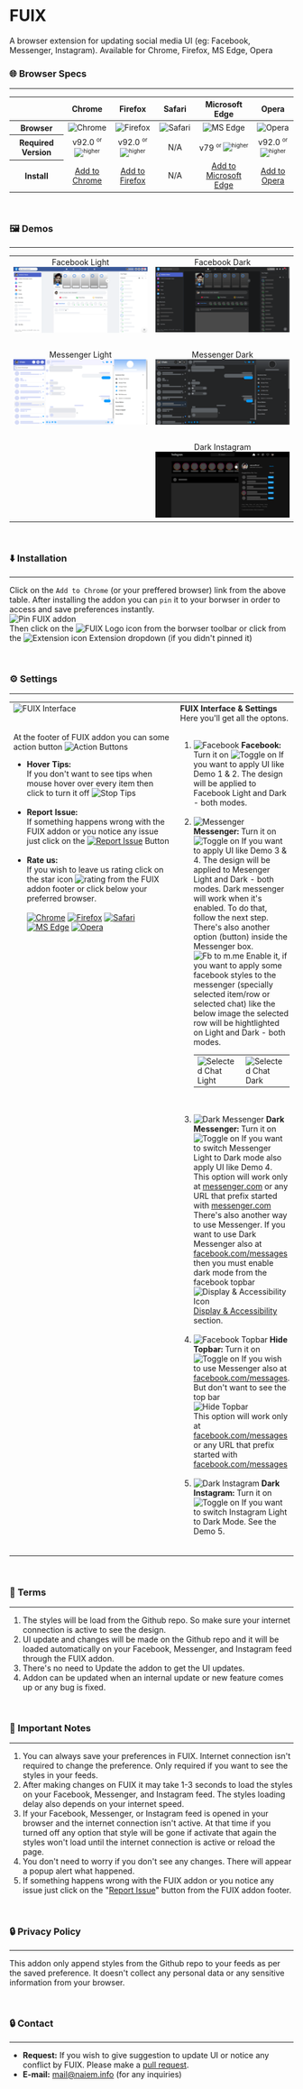 # FUIX
A browser extension for updating social media UI (eg: Facebook, Messenger, Instagram). Available for Chrome, Firefox, MS Edge, Opera

### 🌐 Browser Specs
---
<table width="100%">
	<thead>
		<tr>
			<th align="center" width="190px">&nbsp;</th>
			<th align="center" width="150px">Chrome</th>
			<th align="center" width="150px">Firefox</th>
			<th align="center" width="150px">Safari</th>
			<th align="center" width="200px">Microsoft Edge</th>
			<th align="center" width="150px">Opera</th>
		</tr>
	</thead>
	<tbody>
		<tr>
			<th scope="row" align="center">Browser</td>
			<td align="center"><img height="50px" width="50px" src="https://user-images.githubusercontent.com/34242279/128738572-b5ddd5ec-ec67-4a04-b634-2a0662436f84.png" alt="Chrome"/></td>
			<td align="center"><img height="50px" width="50px" src="https://user-images.githubusercontent.com/34242279/128738583-1c83ba81-f4f6-49cc-a62e-4d616b1aa758.png" alt="Firefox"/></td>
			<td align="center"><img height="50px" width="50px" src="https://user-images.githubusercontent.com/34242279/128738581-6256262d-da45-4837-a931-ca7d13b5e9d7.png" alt="Safari"/></td>
			<td align="center"><img height="50px" width="50px" src="https://user-images.githubusercontent.com/34242279/128738592-05d994e2-08ca-4190-a091-5c4d6e69e572.png" alt="MS Edge"/></td>
			<td align="center"><img height="50px" width="50px" src="https://user-images.githubusercontent.com/34242279/128738587-612150d0-c20c-4130-83f9-1601ea9ce65e.png" alt="Opera"/></td>
		</tr>
		<tr>
			<th scope="row" align="center">Required Version</td>
			<td align="center">v92.0 <sup><small>or <img src="https://user-images.githubusercontent.com/34242279/128741766-64f87a28-fc8a-430b-9fa9-7468e85e0697.png" alt="higher"></small></sup> </td>
			<td align="center">v92.0 <sup><small>or <img src="https://user-images.githubusercontent.com/34242279/128741766-64f87a28-fc8a-430b-9fa9-7468e85e0697.png" alt="higher"></small></sup></td>
			<td align="center">N/A</td>
			<td align="center">v79 <sup><small>or <img src="https://user-images.githubusercontent.com/34242279/128741766-64f87a28-fc8a-430b-9fa9-7468e85e0697.png" alt="higher"></small></sup></td>
			<td align="center">v92.0 <sup><small>or <img src="https://user-images.githubusercontent.com/34242279/128741766-64f87a28-fc8a-430b-9fa9-7468e85e0697.png" alt="higher"></small></sup></td>
		</tr>
		<tr>
			<th scope="row" align="center">Install</td>
			<td align="center"><a target="_blank" href="#">Add to Chrome</a></td>
			<td align="center"><a target="_blank" href="#">Add to Firefox</a></td>
			<td align="center">N/A</td>
			<td align="center"><a target="_blank" href="#">Add to Microsoft Edge</a></td>
			<td align="center"><a target="_blank" href="#">Add to Opera</a></td>
		</tr>
	</tbody>
</table>

<br>

### 🖼️ Demos
---
<table>
	<tbody>
		<tr>
			<td align="center">
				<div>Facebook Light</div>
				<img src="https://github.com/naiemofficial/FUIX/raw/addon/UI%20Demos/Facebook-Light.png" alt="FB Light"/>
			</td>
			<td align="center">
				<div>Facebook Dark</div>
				<img src="https://github.com/naiemofficial/FUIX/raw/addon/UI%20Demos/Facebook-Dark.png" alt="FB Dark"/>
			</td>
		</tr>
		<tr>
			<td colspan="2">&nbsp;</td>
		</tr>
		<tr>
			<td align="center">
				<div>Messenger Light</div>
				<img src="https://github.com/naiemofficial/FUIX/raw/addon/UI%20Demos/Messenger-Light.png" alt="m.me Light"/>
			</td>
			<td align="center">
				<div>Messenger Dark</div>
				<img src="https://github.com/naiemofficial/FUIX/raw/addon/UI%20Demos/Messenger-Dark.png" alt="m.me Dark"/>
			</td>
		</tr>
		<tr>
			<td colspan="2">&nbsp;</td>
		</tr>
		<tr>
			<td align="center">
				&nbsp;
			</td>
			<td align="center">
				<div>Dark Instagram</div>
				<img src="https://github.com/naiemofficial/FUIX/raw/addon/UI%20Demos/Instagram-Dark.png" alt="Dark Instagram"/>
			</td>
		</tr>
	<tbody>
</table>

<br>

### ⬇️ Installation
---
Click on the `Add to Chrome` (or your preffered browser) link from the above table. After installing the addon you can `pin` it to your borwser in order to access and save preferences instantly. <br>
<img src="https://user-images.githubusercontent.com/34242279/128773619-2567c19f-e92b-47ae-a0dd-8be8f8cd1e33.png" alt="Pin FUIX addon"/>
<br>
Then click on the <img src="https://user-images.githubusercontent.com/34242279/128773901-6f6249b1-4286-46ee-b971-35667284a5a7.png" alt="FUIX Logo" height="16px" width="16px" /> icon from the borwser toolbar or click from the <img src="https://user-images.githubusercontent.com/34242279/128774549-45f4661f-7c92-4f3c-a440-0e9c89717a43.png" alt="Extension icon" height="16px" width="16px"> Extension dropdown (if you didn't pinned it)

<br>

### ⚙️ Settings
---
<table>
	<tbody>
		<tr>
			<td align="left" width="350px" valign="top">
                <img src="https://user-images.githubusercontent.com/34242279/128774857-d599d46e-b342-4309-a7d0-4bbc7c463c06.png" alt="FUIX Interface"/>
				<br><br><br>
				At the footer of FUIX addon you can some action button
				<img src="https://user-images.githubusercontent.com/34242279/128788869-3fe64e86-ac0f-481d-96bd-82a15df9eed3.png" alt="Action Buttons">
				<ul>
					<li>
						<b>Hover Tips:</b> <br>
						If you don't want to see tips when mouse hover over every item then click to turn it off <img src="https://user-images.githubusercontent.com/34242279/128789231-ac4fb9d0-93aa-448f-bb21-f452a5170d44.png" alt="Stop Tips" height="15px">
						<br><br>
					</li>
					<li>
						<b>Report Issue:</b> <br>
						If something happens wrong with the FUIX addon or you notice any issue just click on the <a target="_blank" href="https://github.com/naiemofficial/FUIX/issues"><img src="https://user-images.githubusercontent.com/34242279/128789235-455b3dda-c604-4cd0-ad94-6791cf60cd5c.png" alt="Report Issue" height="15px"></a> Button
						<br><br>
					</li>
					<li>
						<b>Rate us:</b> <br>
						If you wish to leave us rating click on the star icon <img src="https://user-images.githubusercontent.com/34242279/128790090-6d455983-15ab-4634-ad4e-47a99c55523c.png" alt="rating"> from the FUIX addon footer or click below your preferred browser. <br><br>
						<a target="_blank" href="#"><img height="28px" src="https://user-images.githubusercontent.com/34242279/128738572-b5ddd5ec-ec67-4a04-b634-2a0662436f84.png" alt="Chrome" class="d"/></a>
						<a target="_blank" href="#"><img height="28px" src="https://user-images.githubusercontent.com/34242279/128738583-1c83ba81-f4f6-49cc-a62e-4d616b1aa758.png" alt="Firefox"/></a>
						<a target="_blank" href="#"><img height="28px" src="https://user-images.githubusercontent.com/34242279/128738581-6256262d-da45-4837-a931-ca7d13b5e9d7.png" alt="Safari"/></a>
						<a target="_blank" href="#"><img height="28px" src="https://user-images.githubusercontent.com/34242279/128738592-05d994e2-08ca-4190-a091-5c4d6e69e572.png" alt="MS Edge"/></a>
						<a target="_blank" href="#"><img height="28px" src="https://user-images.githubusercontent.com/34242279/128738587-612150d0-c20c-4130-83f9-1601ea9ce65e.png" alt="Opera"/></a>	
					</li>
				</ul>
			</td>
			<td align="left" valign="top">
				<b>FUIX Interface & Settings</b> <br>
				Here you'll get all the optons. <br><br>
				<ol>
					<li>
						<img src="https://user-images.githubusercontent.com/34242279/128777857-98bb2f40-1c3c-4917-be80-d953fa893a83.png" alt="Facebook" height="16px" width="16px"/>
						<b>Facebook: </b> Turn it on <img src="https://user-images.githubusercontent.com/34242279/128775855-ac781602-e0e4-4488-86d4-d89462cd4731.png" alt="Toggle on" height="16px"/> If you want to apply UI like Demo 1 & 2. The design will be applied to Facebook Light and Dark - both modes. <br><br>
					</li>
					<li>
						<img src="https://user-images.githubusercontent.com/34242279/128777856-6e201c5f-3600-4a74-b808-e645587bc219.png" alt="Messenger" height="16px" width="16px"> <b>Messenger: </b> Turn it on <img src="https://user-images.githubusercontent.com/34242279/128775855-ac781602-e0e4-4488-86d4-d89462cd4731.png" alt="Toggle on" height="16px"> If you want to apply UI like Demo 3 & 4. The design will be applied to Mesenger Light and Dark - both modes. Dark messenger will work when it's enabled. To do that, follow the next step. There's also another option (button) inside the Messenger box. <img src="https://user-images.githubusercontent.com/34242279/128778984-a713150a-e17f-45e3-8d30-5769c97b0b27.png" alt="Fb to m.me" height="16px"> Enable it, if you want to apply some facebook styles to the messenger (specially selected item/row or selected chat) like the below image the selected row will be hightlighted on Light and Dark - both modes.
						<table border="0">
							<tbody>
								<tr>
									<td><img src="https://user-images.githubusercontent.com/34242279/128781243-3ee3735f-b9b3-4f83-a593-da4623620f18.png" alt="Selected Chat Light" width="150px"/></td>
									<td><img src="https://user-images.githubusercontent.com/34242279/128782804-2a1e186d-ba32-4455-86c3-92d8202d912e.png" alt="Selected Chat Dark" width="150px"/></td>
								</tr>
							</tbody>
						</table>
						 <br><br>
					</li>
					<li>
						<img src="https://user-images.githubusercontent.com/34242279/128777860-e6f76d65-61ba-408c-b176-a6dcf2cefea4.png" alt="Dark Messenger" height="16px" width="16px"/>
						<b>Dark Messenger: </b> Turn it on <img src="https://user-images.githubusercontent.com/34242279/128775855-ac781602-e0e4-4488-86d4-d89462cd4731.png" alt="Toggle on" height="16px"/> If you want to switch Messenger Light to Dark mode also apply UI like Demo 4. This option will work only at <a target="_blank" href="https://messenger.com/">messenger.com</a> or any URL that prefix started with <a target="_blank" href="https://messenger.com/">messenger.com</a> <br>
						There's also another way to use Messenger. If you want to use Dark Messenger also at <a target="_blank" href="https://facebook.com/messages/">facebook.com/messages</a> then you must enable dark mode from the facebook topbar <img src="https://user-images.githubusercontent.com/34242279/128786357-98c9c257-f948-4c0f-84f1-f182ac1b3c58.png" alt="Display & Accessibility Icon" height="15px"> <u>Display & Accessibility</u> section.
						<img src="https://user-images.githubusercontent.com/34242279/128786054-d07bc6fb-4429-47de-b045-5d52d2bf6fb1.png" alt="" width="220px">
						<br><br>
					</li>
					<li>
						<img src="https://user-images.githubusercontent.com/34242279/128777850-01088ea9-3c13-4cd2-a129-3124a0588402.png" alt="Facebook Topbar" height="16px" width="16px"/>
						<b>Hide Topbar: </b> Turn it on <img src="https://user-images.githubusercontent.com/34242279/128775855-ac781602-e0e4-4488-86d4-d89462cd4731.png" alt="Toggle on" height="16px"/> If you wish to use Messenger also at <a target="_blank" href="https://facebook.com/messages/">facebook.com/messages</a>. But don't want to see the top bar <br>
						<img src="https://user-images.githubusercontent.com/34242279/128787398-83ab7529-3349-4600-845b-95e78eb0b913.png" alt="Hide Topbar" width="500px">
						<br>
						This option will work only at <a target="_blank" href="https://facebook.com/messages/">facebook.com/messages</a> or any URL that prefix started with <a target="_blank" href="https://facebook.com/messages/">facebook.com/messages</a>
						<br><br>
					</li>
					<li>
						<img src="https://user-images.githubusercontent.com/34242279/128777865-688447e8-5b0a-4988-b41f-73a3cfac6f80.png" alt="Dark Instagram" height="16px" width="16px"/>
						<b>Dark Instagram: </b> Turn it on <img src="https://user-images.githubusercontent.com/34242279/128775855-ac781602-e0e4-4488-86d4-d89462cd4731.png" alt="Toggle on" height="16px"/> If you want to switch Instagram Light to Dark Mode. See the Demo 5. <br><br>
					</li>
		         </ol>
			</td>
		</tr>
	</tbody>
</table>

<br>

### 📙 Terms
---
1. The styles will be load from the Github repo. So make sure your internet connection is active to see the design.
2. UI update and changes will be made on the Github repo and it will be loaded automatically on your Facebook, Messenger, and Instagram feed through the FUIX addon. 
3. There's no need to Update the addon to get the UI updates.
4. Addon can be updated when an internal update or new feature comes up or any bug is fixed. 

<br>

### 📝 Important Notes
---
1. You can always save your preferences in FUIX. Internet connection isn't required to change the preference. Only required if you want to see the styles in your feeds.
2. After making changes on FUIX it may take 1-3 seconds to load the styles on your Facebook, Messenger, and Instagram feed. The styles loading delay also depends on your internet speed.
3. If your Facebook, Messenger, or Instagram feed is opened in your browser and the internet connection isn't active. At that time if you turned off any option that style will be gone if activate that again the styles won't load until the internet connection is active or reload the page.
4. You don't need to worry if you don't see any changes. There will appear a popup alert what happened.
5. If something happens wrong with the FUIX addon or you notice any issue just click on the "<a target="_blank" href="https://github.com/naiemofficial/FUIX/issues">Report Issue</a>" button from the FUIX addon footer.

<br>

### 🔒 Privacy Policy
---
This addon only append styles from the Github repo to your feeds as per the saved preference. It doesn't collect any personal data or any sensitive information from your browser.

<br>

### 🔒 Contact
---
* <b>Request:</b> If you wish to give suggestion to update UI or notice any conflict by FUIX. Please make a <a target="_blank" href="https://github.com/naiemofficial/FUIX/pulls">pull request</a>.
* <b>E-mail:</b> <a target="_blank" href="mailto:mail@naiem.info">mail@naiem.info</a> (for any inquiries)
